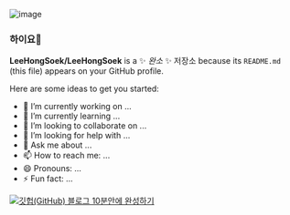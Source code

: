 ![image](https://github.com/LeeHongSoek/LeeHongSoek/assets/105229755/beb7bdaa-0e84-4b57-b28e-a099a9b4ea5f)

### 하이요👋

**LeeHongSoek/LeeHongSoek** is a ✨ _완소_ ✨ 저장소 because its `README.md` (this file) appears on your GitHub profile.

Here are some ideas to get you started:

- 🔭 I’m currently working on ...
- 🌱 I’m currently learning ...
- 👯 I’m looking to collaborate on ...
- 🤔 I’m looking for help with ...
- 💬 Ask me about ...
- 📫 How to reach me: ...
- 😄 Pronouns: ...
- ⚡ Fun fact: ...


[![깃헙(GitHub) 블로그 10분안에 완성하기](https://i.ytimg.com/vi/--MMmHbSH9k/hqdefault.jpg?sqp=-oaymwEWCKgBEF5IWvKriqkDCQgBFQAAiEIYAQ==&amp;rs=AOn4CLCrM8OWMAuxiMvuGSaJAkQXkxD7qQ)](https://www.youtube.com/watch?v=ACzFIAOsfpM)

<!--

여기는 주석

-->
